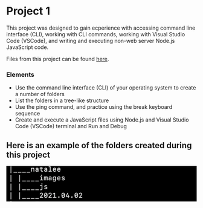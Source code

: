 # Project 1

This project was designed to gain ecperience with accessing command line interface (CLI), working with CLI commands, working with Visual Studio Code (VSCode), and writing and executing non-web server Node.js JavaScript code.

Files from this project can be found [here]().

### Elements

- Use the command line interface (CLI) of your operating system to create a number of folders
- List the folders in a tree-like structure
- Use the ping command, and practice using the break keyboard sequence
- Create and execute a JavaScript files using Node.js and Visual Studio Code (VSCode) terminal and Run and Debug

## Here is an example of the folders created during this project

![Screenshot of p1-tree.png](https://github.com/nataleeirwin/cit281-p1/blob/main/p1%20files/p1-tree.png)
